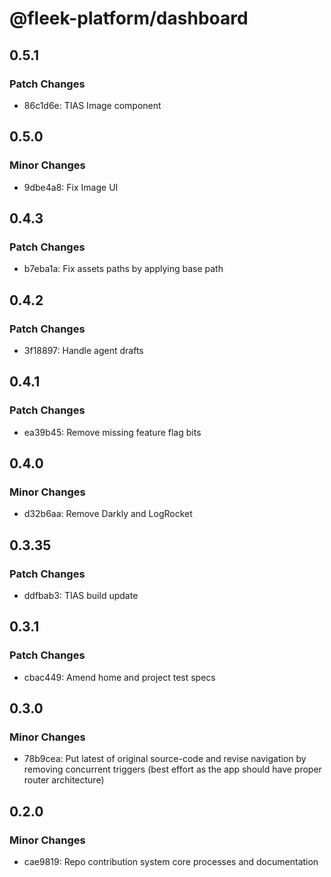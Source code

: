 # @fleek-platform/dashboard

## 0.5.1

### Patch Changes

- 86c1d6e: TIAS Image component

## 0.5.0

### Minor Changes

- 9dbe4a8: Fix Image UI

## 0.4.3

### Patch Changes

- b7eba1a: Fix assets paths by applying base path

## 0.4.2

### Patch Changes

- 3f18897: Handle agent drafts

## 0.4.1

### Patch Changes

- ea39b45: Remove missing feature flag bits

## 0.4.0

### Minor Changes

- d32b6aa: Remove Darkly and LogRocket

## 0.3.35

### Patch Changes

- ddfbab3: TIAS build update

## 0.3.1

### Patch Changes

- cbac449: Amend home and project test specs

## 0.3.0

### Minor Changes

- 78b9cea: Put latest of original source-code and revise navigation by removing concurrent triggers (best effort as the app should have proper router architecture)

## 0.2.0

### Minor Changes

- cae9819: Repo contribution system core processes and documentation
